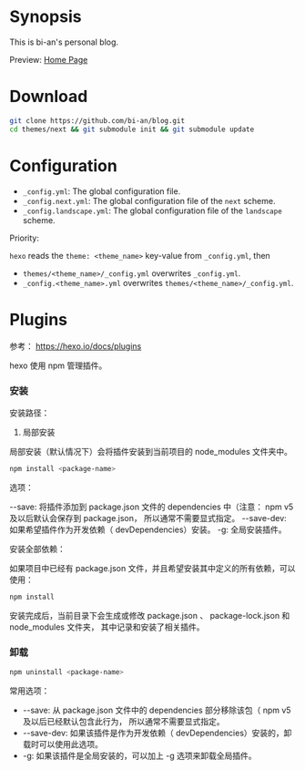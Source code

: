 # Synopsis

This is bi-an's personal blog.

Preview: [Home Page](https://bi-an.github.io/blog)

# Download

```bash
git clone https://github.com/bi-an/blog.git
cd themes/next && git submodule init && git submodule update
```

# Configuration

- `_config.yml`: The global configuration file.
- `_config.next.yml`: The global configuration file of the `next` scheme.
- `_config.landscape.yml`: The global configuration file of the `landscape` scheme.

Priority:

`hexo` reads the `theme: <theme_name>` key-value from `_config.yml`, then
- `themes/<theme_name>/_config.yml` overwrites `_config.yml`.
- `_config.<theme_name>.yml` overwrites `themes/<theme_name>/_config.yml`.

# Plugins

参考： https://hexo.io/docs/plugins

hexo 使用 npm 管理插件。


### 安装

安装路径：

1. 局部安装

局部安装（默认情况下）会将插件安装到当前项目的 node_modules 文件夹中。

```bash
npm install <package-name>
```

选项：

--save: 将插件添加到 package.json 文件的 dependencies 中（注意： npm v5 及以后默认会保存到 package.json，
所以通常不需要显式指定。
--save-dev: 如果希望插件作为开发依赖（ devDependencies）安装。
-g: 全局安装插件。

安装全部依赖：

如果项目中已经有 package.json 文件，并且希望安装其中定义的所有依赖，可以使用：

```bash
npm install
```

安装完成后，当前目录下会生成或修改 package.json 、 package-lock.json 和 node_modules 文件夹，
其中记录和安装了相关插件。

### 卸载

```bash
npm uninstall <package-name>
```

常用选项：

* --save: 从 package.json 文件中的 dependencies 部分移除该包（ npm v5 及以后已经默认包含此行为，
所以通常不需要显式指定。
* --save-dev: 如果该插件是作为开发依赖（ devDependencies）安装的，卸载时可以使用此选项。
* -g: 如果该插件是全局安装的，可以加上 -g 选项来卸载全局插件。